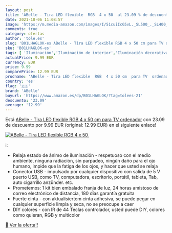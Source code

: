 ```yaml
---
layout: post
title: 'ABelle - Tira LED flexible  RGB  4 x 50  al 23.09 % de descuento'
date: 2021-10-06 11:08:57
image: 'https://m.media-amazon.com/images/I/51cuiIcG5vL._SL500_._SL400_.jpg'
comments: true
category: ofertas
author: 'tole.es'
slug: 'B01LHAGLOK-es ABelle - Tira LED flexible RGB 4 x 50 cm para TV ordenador'
sku: 'B01LHAGLOK-es'
tags: [ 'Iluminación','Iluminación de interior','Iluminación decorativa y para usos específicos de interior','Tiras LED de interior','abelle','ordenador', ]
actualPrice: 9.99 EUR
currency: EUR
price: 9.99
comparePrice: 12.99 EUR
prodname: 'ABelle - Tira LED flexible  RGB  4 x 50 cm  para TV  ordenador'
country: 'es'
flag: '🇪🇸'
brand: 'ABelle'
buyurl: 'https://www.amazon.es/dp/B01LHAGLOK/?tag=tolees-21'
descuento: '23.09'
average: '12.99'
---
```


Está [ABelle - Tira LED flexible  RGB  4 x 50 cm  para TV  ordenador](https://www.amazon.es/dp/B01LHAGLOK/?tag=tolees-21) con 23.09 de descuento por 9.99 EUR (original: 12.99 EUR) en el siguiente enlace!

[![ABelle - Tira LED flexible  RGB  4 x 50 ](https://m.media-amazon.com/images/I/51cuiIcG5vL._SL500_._SL400_.jpg)](https://www.amazon.es/dp/B01LHAGLOK/?tag=tolees-21)

ℹ️:

- Relaja estado de ánimo de iluminación - respetuoso con el medio ambiente, ninguna radiación, sin parpadeo, ningún daño para el ojo humano, impide que la fatiga de los ojos, y hacer que usted se relaja
- Conector USB - impulsado por cualquier dispositivo con salida de 5 V puerto USB, como TV, computadora, escritorio, portátil, tableta, Tab, auto cigarrillo anzünder. etc.
- Prometemos: 1 kit bien embalado franja de luz, 24 horas amistoso de correo electrónico de distancia, 180 días garantía gratuita
- Fuerte cinta - con aktualisiertem cinta adhesiva, se puede pegar en cualquier superficie limpia y seca, no se preocupe a caer
- DIY colores - con IR de 44 Teclas controlador, usted puede DIY, colores como quieran, RGB y multicolor

[🛒 Ver la oferta!!](https://www.amazon.es/dp/B01LHAGLOK/?tag=tolees-21)
